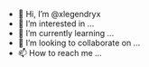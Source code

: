 - 👋 Hi, I’m @xlegendryx
- 👀 I’m interested in ...
- 🌱 I’m currently learning ...
- 💞️ I’m looking to collaborate on ...
- 📫 How to reach me ...

<!---
xlegendryx/xlegendryx is a ✨ special ✨ repository because its `README.md` (this file) appears on your GitHub profile.
You can click the Preview link to take a look at your changes.
--->
